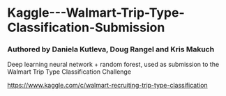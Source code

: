 # Kaggle---Walmart-Trip-Type-Classification-Submission

### Authored by Daniela Kutleva, Doug Rangel and Kris Makuch

Deep learning neural network + random forest, used as submission to the Walmart Trip Type Classification Challenge

https://www.kaggle.com/c/walmart-recruiting-trip-type-classification


